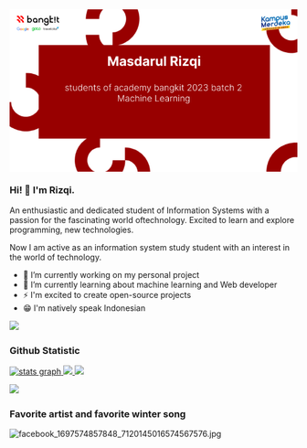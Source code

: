 <img src="https://github.com/Masdarul/Masdarul/blob/main/img/Profil.png?raw=true" align="middle"  />

### Hi! 👋 I'm Rizqi.

An enthusiastic and dedicated student of Information Systems with a passion for the fascinating world oftechnology. Excited to learn and explore programming, new technologies.

Now I am active as an information system study student with an interest in the world of technology.

- 🔭 I’m currently working on my personal project
- 🌱 I’m currently learning about machine learning and Web developer
- ⚡  I'm excited to create open-source projects
- 😁 I'm natively speak Indonesian

<img src="https://user-images.githubusercontent.com/73097560/115834477-dbab4500-a447-11eb-908a-139a6edaec5c.gif"> 

### Github Statistic
<p align="left">
<a href="https://github.com/Masdarul">
  <img src="http://github-profile-summary-cards.vercel.app/api/cards/profile-details?username=Masdarul&theme=bear" width=750  alt="stats graph"/>
  <img height="180em" src="https://github-readme-stats.vercel.app/api/top-langs?username=Masdarul&&show_icons=true&locale=en&layout=compact&theme=radical" />
  <img height="180em" src="https://github-readme-stats-eight-theta.vercel.app/api/top-langs/?username=Masdarul&layout=compact&langs_count=8&theme=radical"/>
</a>
</p>
<img src="https://user-images.githubusercontent.com/73097560/115834477-dbab4500-a447-11eb-908a-139a6edaec5c.gif"> 



### Favorite artist and favorite winter song
![facebook_1697574857848_7120145016574567576.jpg](https://github.com/Masdarul/Masdarul/assets/103945666/9e9d2f4e-01dc-47cd-b509-c71a03d68750)
